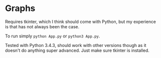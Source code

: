 Graphs
======
Requires tkinter, which I think should come with Python, but my experience is that has not always been the case.

To run simply `python App.py` or `python3 App.py`.

Tested with Python 3.4.3, should work with other versions though as it doesn't do anything super advanced. Just make sure tkinter is installed.
